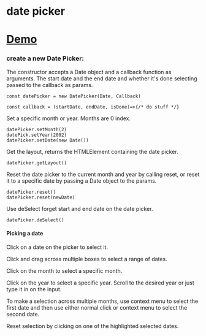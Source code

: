 # date picker

# [Demo](https://seegg.github.io/date-picker)

### create a new Date Picker:

The constructor accepts a Date object and a callback function as arguments. The start date and the end date and whether it's done selecting passed to the callback as params. 

```
const datePicker = new DatePicker(Date, Callback)

const callback = (startDate, endDate, isDone)=>{/* do stuff */}
```

Set a specific month or year. Months are 0 index.

```
datePicker.setMonth(2)
datePick.setYear(2002)
datePicker.setDate(new Date())
```

Get the layout, returns the HTMLElement containing the date picker.

```
datePicker.getLayout()
```

Reset the date picker to the current month and year by calling reset, or reset it to a specific date by passing a Date object to the params.
```
datePicker.reset()
datePicker.reset(newDate)
```

Use deSelect forget start and end date on the date picker.
```
datePicker.deSelect()
```

#### Picking a date

Click on a date on the picker to select it.

Click and drag across multiple boxes to select a range of dates.

Click on the month to select a specific month.

Click on the year to select a specific year.
Scroll to the desired year or just type it in on the input.

To make a selection across multiple months, use context menu to select the first date and then use either normal click or context menu to select the second date.

Reset selection by clicking on one of the highlighted selected dates.
